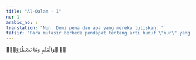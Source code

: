 ```yaml
---
title: "Al-Qalam - 1"
no: 1
arabic_no: ١
translation: "Nun. Demi pena dan apa yang mereka tuliskan, "
tafsir: "Para mufasir berbeda pendapat tentang arti huruf \"nun\" yang terdapat dalam ayat ini. (Selanjutnya lihat jilid I dalam keterangan tentang huruf-huruf hijaiah yang terdapat pada permulaan surah dalam Al-Qur'an). Dalam ayat ini Allah bersumpah dengan al-qalam (pena) dan segala macam yang ditulis dengannya.\n\nSuatu sumpah dilakukan adalah untuk meyakinkan pendengar atau orang yang diajak berbicara bahwa ucapan atau perkataan yang disampaikan itu adalah benar, tidak diragukan sedikit pun. Akan tetapi, sumpah itu kadang-kadang mempunyai arti yang lain, yaitu untuk mengingatkan orang yang diajak berbicara atau pendengar bahwa yang dipakai untuk bersumpah itu adalah suatu yang mulia, bernilai, bermanfaat, dan berharga. Oleh karena itu, perlu dipikirkan dan direnungkan agar dapat menjadi iktibar dan pengajaran dalam kehidupan dunia yang fana ini. \n\nSumpah dalam arti kedua ini adalah sumpah-sumpah Allah yang terdapat dalam surah-surah Al-Qur'an, seperti wal-'asr (demi masa), was-sama' (demi langit), wal-fajr (demi fajar), dan sebagainya. Seakan-akan dengan sumpah itu, Allah mengingatkan kepada manusia agar memperhatikan masa, langit, fajar, dan sebagainya. Segala sesuatu yang berhubungan dengan yang disebutkan itu perlu diperhatikan karena ada kaitannya dengan hidup dan kehidupan manusia dalam mencapai kebahagiaan di dunia dan di akhirat.\n\nDalam ayat ini, Allah bersumpah dengan qalam (pena) dan segala sesuatu yang ditulis dengannya. Hal itu untuk menyatakan bahwa qalam itu termasuk nikmat besar yang dianugerahkan Allah kepada manusia, di samping nikmat pandai berbicara dan menjelaskan sesuatu kepada orang lain. Dengan qalam, orang dapat mencatat ajaran agama Allah yang disampaikan kepada para rasul-Nya, dan mencatat pengetahuan-pengetahuan Allah yang baru ditemukannya. Dengan surat yang ditulis dengan qalam, orang dapat menyampaikan berita gembira dan berita duka kepada keluarga dan teman akrabnya. Dengan qalam, orang dapat mencerdaskan dan mendidik bangsanya, dan banyak lagi nikmat yang diperoleh manusia dengan qalam itu.\n\nPada masa Rasulullah saw, masyarakat Arab telah mengenal qalam dan kegunaannya, yaitu untuk menulis segala sesuatu yang terasa, yang terpikir, dan yang akan disampaikan kepada orang lain. Sekalipun demikian, belum banyak di antara mereka yang mempergunakannya karena masih banyak yang buta huruf dan ilmu pengetahuan belum berkembang. \n\nPada masa itu, kegunaan qalam sebagai sarana menyampaikan agama Allah sangat dirasakan. Dengan qalam, ayat-ayat Al-Qur'an ditulis di pelepah-pelepah kurma dan tulang-tulang binatang atas perintah Rasulullah. Beliau sendiri sangat menghargai orang-orang yang pandai menulis dan membaca. Hal ini tampak pada keputusan Nabi Muhammad saw pada Perang Badar, yaitu seorang kafir yang ditawan kaum Muslimin dapat dibebaskan dengan cara membayar uang tebusan atau mengajar kaum Muslimin menulis dan membaca.\n\nDengan ayat ini, seakan-akan Allah mengisyaratkan kepada kaum Muslimin bahwa ilmu-Nya sangat luas, tiada batas dan tiada terhingga. Oleh karena itu, cari dan tuntutlah ilmu-Nya yang sangat luas itu agar dapat dimanfaatkan untuk kepentingan duniawi. Untuk mencatat dan menyampaikan ilmu kepada orang lain dan agar tidak hilang karena lupa atau orang yang memilikinya meninggal dunia, diperlukan qalam sebagai alat untuk menuliskannya. Oleh karena itu, qalam erat hubungannya dan tidak dapat dipisahkan dengan perkembangan ilmu, kesejahteraan, dan kemaslahatan umat manusia.\n\nMasa turun ayat ini dekat dengan ayat Al-Qur'an yang pertama kali diturunkan Allah kepada Nabi Muhammad saw, yaitu lima ayat pertama Surah al-'Alaq. Setelah Nabi menerima ayat 1-5 Surah al-'Alaq itu, beliau pulang ke rumahnya dalam keadaan gemetar dan ketakutan. Setelah hilang rasa gentar dan takutnya, Nabi saw dibawa Khadijah, istri beliau, ke rumah Waraqah bin Naufal, anak dari saudara ayahnya (saudara sepupu). Semua yang terjadi atas diri Rasulullah di gua Hira itu disampaikan kepada Waraqah, dan menanggapi hal itu, ia berkata, \"Yang datang kepada Muhammad saw itu adalah seperti yang pernah datang kepada nabi-nabi sebelumnya. Oleh karena itu, yang disampaikan malaikat Jibril itu adalah agama yang benar-benar berasal dari Allah.\" Kemudian Waraqah mengatakan bahwa ia akan mengikuti agama yang dibawa Muhammad itu."
---
```

نۤ ۚوَالْقَلَمِ وَمَا يَسْطُرُوْنَۙ